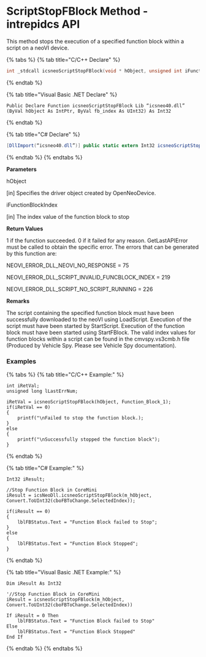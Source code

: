 # ScriptStopFBlock Method - intrepidcs API

This method stops the execution of a specified function block within a script on a neoVI device.

{% tabs %}
{% tab title="C/C++ Declare" %}
```cpp
int _stdcall icsneoScriptStopFBlock(void * hObject, unsigned int iFunctionBlockIndex);
```
{% endtab %}

{% tab title="Visual Basic .NET Declare" %}
```vbnet
Public Declare Function icsneoScriptStopFBlock Lib “icsneo40.dll” (ByVal hObject As IntPtr, ByVal fb_index As UInt32) As Int32
```
{% endtab %}

{% tab title="C# Declare" %}
```csharp
[DllImport(“icsneo40.dll”)] public static extern Int32 icsneoScriptStopFBlock(IntPtr hObject,UInt32 fb_index);
```
{% endtab %}
{% endtabs %}

**Parameters**

hObject

\[in] Specifies the driver object created by OpenNeoDevice.

iFunctionBlockIndex

\[in] The index value of the function block to stop

**Return Values**

1 if the function succeeded. 0 if it failed for any reason. GetLastAPIError must be called to obtain the specific error. The errors that can be generated by this function are:

NEOVI\_ERROR\_DLL\_NEOVI\_NO\_RESPONSE = 75

NEOVI\_ERROR\_DLL\_SCRIPT\_INVALID\_FUNCBLOCK\_INDEX = 219

NEOVI\_ERROR\_DLL\_SCRIPT\_NO\_SCRIPT\_RUNNING = 226

**Remarks**

The script containing the specified function block must have been successfully downloaded to the neoVI using LoadScript. Execution of the script must have been started by StartScript. Execution of the function block must have been started using StartFBlock. The valid index values for function blocks within a script can be found in the cmvspy.vs3cmb.h file (Produced by Vehicle Spy. Please see Vehicle Spy documentation).

### Examples

{% tabs %}
{% tab title="C/C++ Example:" %}
```
int iRetVal;
unsigned long lLastErrNum;

iRetVal = icsneoScriptStopFBlock(hObject, Function_Block_1);
if(iRetVal == 0)
{
    printf("\nFailed to stop the function block.);
}
else
{
    printf("\nSuccessfully stopped the function block");
}
```
{% endtab %}

{% tab title="C# Example:" %}
```
Int32 iResult;

//Stop Function Block in CoreMini
iResult = icsNeoDll.icsneoScriptStopFBlock(m_hObject, Convert.ToUInt32(cboFBToChange.SelectedIndex));

if(iResult == 0)
{
    lblFBStatus.Text = "Function Block failed to Stop";
}
else
{
    lblFBStatus.Text = "Function Block Stopped";
}
```
{% endtab %}

{% tab title="Visual Basic .NET Example:" %}
```
Dim iResult As Int32

'//Stop Function Block in CoreMini
iResult = icsneoScriptStopFBlock(m_hObject, Convert.ToUInt32(cboFBToChange.SelectedIndex))

If iResult = 0 Then
    lblFBStatus.Text = "Function Block failed to Stop"
Else
    lblFBStatus.Text = "Function Block Stopped"
End If
```
{% endtab %}
{% endtabs %}
